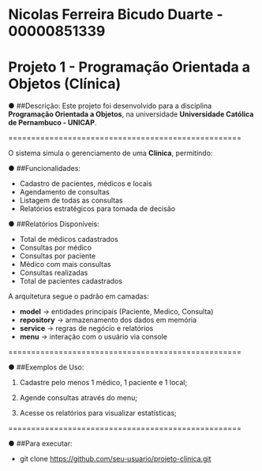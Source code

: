 # Nicolas Ferreira Bicudo Duarte - 00000851339
# Projeto 1 - Programação Orientada a Objetos (Clínica)

● ##Descrição:
Este projeto foi desenvolvido para a disciplina **Programação Orientada a Objetos**, na universidade **Universidade Católica de Pernambuco - UNICAP**.

===================================================

O sistema simula o gerenciamento de uma **Clínica**, permitindo:

● ##Funcionalidades:

- Cadastro de pacientes, médicos e locais
- Agendamento de consultas
- Listagem de todas as consultas
- Relatórios estratégicos para tomada de decisão
  
● ##Relatórios Disponíveis:

- Total de médicos cadastrados
- Consultas por médico
- Consultas por paciente
- Médico com mais consultas
- Consultas realizadas
- Total de pacientes cadastrados

A arquitetura segue o padrão em camadas:
- **model** → entidades principais (Paciente, Medico, Consulta)
- **repository** → armazenamento dos dados em memória
- **service** → regras de negócio e relatórios
- **menu** → interação com o usuário via console

===================================================

● ##Exemplos de Uso:

1. Cadastre pelo menos 1 médico, 1 paciente e 1 local;

2. Agende consultas através do menu;

3. Acesse os relatórios para visualizar estatísticas;


===================================================

● ##Para executar:
  
- git clone https://github.com/seu-usuario/projeto-clinica.git
